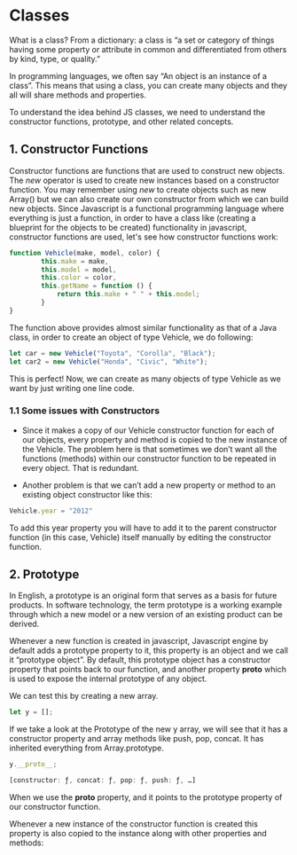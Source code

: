 # Classes

What is a class? From a dictionary: a class is “a set or category of things having some property or attribute in common and differentiated from others by kind, type, or quality.”

In programming languages, we often say “An object is an instance of a class”. This means that using a class, you can create many objects and they all will share methods and properties.

To understand the idea behind JS classes, we need to understand the constructor functions, prototype, and other related concepts.

## 1. Constructor Functions

Constructor functions are functions that are used to construct new objects. The _new_ operator is used to create new instances based on a constructor function. You may remember using _new_ to create objects such as new Array() but we can also create our own constructor from which we can build new objects. Since Javascript is a functional programming language where everything is just a function, in order to have a class like (creating a blueprint for the objects to be created) functionality in javascript, constructor functions are used, let's see how constructor functions work:

```js
function Vehicle(make, model, color) {
        this.make = make,
        this.model = model,
        this.color = color,
        this.getName = function () {
            return this.make + " " + this.model;
        }
}

```

The function above provides almost similar functionality as that of a Java class, in order to create an object of type Vehicle, 
we do following:

```js
let car = new Vehicle("Toyota", "Corolla", "Black");
let car2 = new Vehicle("Honda", "Civic", "White");
```

This is perfect! Now, we can create as many objects of type Vehicle as we want by just writing one line code.

### 1.1 Some issues with Constructors

- Since it makes a copy of our Vehicle constructor function for each of our objects, every property and method is copied to the new instance of the Vehicle. The problem here is that sometimes we don’t want all the functions (methods) within our constructor function to be repeated in every object. That is redundant.

- Another problem is that we can’t add a new property or method to an existing object constructor like this:

```js
Vehicle.year = "2012"
```

To add this year property you will have to add it to the parent constructor function (in this case, Vehicle) itself manually by editing the constructor function.

## 2. Prototype

In English, a prototype is an original form that serves as a basis for future products. In software technology, the term prototype is a working example through which a new model or a new version of an existing product can be derived.

Whenever a new function is created in javascript, Javascript engine by default adds a prototype property to it, this property is an object and we call it “prototype object”. By default, this prototype object has a constructor property that points back to our function, and another property ****proto**** which is used to expose the internal prototype of any object.

We can test this by creating a new array.

```js
let y = [];
```

If we take a look at the Prototype of the new y array, we will see that it has a constructor property and array methods like push, pop, concat. It has inherited everything from Array.prototype.

```js
y.__proto__;

[constructor: ƒ, concat: ƒ, pop: ƒ, push: ƒ, …]
```

When we use the **proto** property, and it points to the prototype property of our constructor function.

Whenever a new instance of the constructor function is created this property is also copied to the instance along with other properties and methods:
